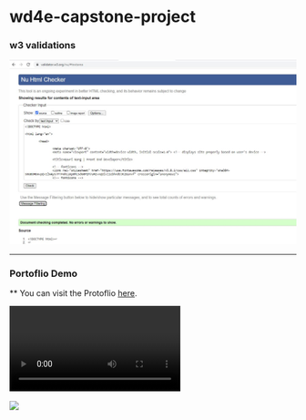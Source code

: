 # wd4e-capstone-project

### w3 validations 
![w3 validate](https://github.com/gaurigarg33/wd4e-capstone-project/blob/master/w3%20validate.JPG)

---
### Portoflio Demo

** You can visit the Protoflio [here](https://noha-m.netlify.com/).


![](https://github.com/gaurigarg33/gaurigarg33.github.io/blob/master/bandicam%202020-07-11%2014-22-40-769.mp4)


![](https://github.com/NohaaAa/Coursera-Web-Design-for-Everybody-Capstone-Project/blob/master/Screenshots/mobile-view.gif)

